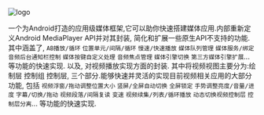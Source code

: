 ![logo](https://raw.githubusercontent.com/jcodeing/XMediaGo/master/readme/kmedia_logo.png)

一个为Android打造的应用级媒体框架,它可以助你快速搭建媒体应用.内部重新定义Android MediaPlayer API并对其封装, 简化和扩展一些原生API不支持的功能.
其中涵盖了, `AB播放/循环` `位置单元/间隔/循环` `慢速/快速播放` `媒体队列管理` `媒体服务/绑定` `音频后台通知栏控制` `媒体按键自定义处理` `音频焦点管理` `媒体引擎切换` `第三方媒体引擎扩展`... 等功能的快速实现.
以及, 对视频播放实现方面的封装. 其中将视频视图主要分为:绘制层 控制组 控制层, 三个部分.能够快速并灵活的实现目前视频相关应用的大部分功能,
包括 `视频浮窗/拖动调整位置大小` `竖屏/全屏自动切换` `全屏锁定` `手势调整亮度/音量/进度` `字幕/切换/拖动` `视频段落/间隔复读` `变速` `视频续集/列表/循环播放` `动态切换视频控制层` `控制层分离`... 等功能的快速实现.